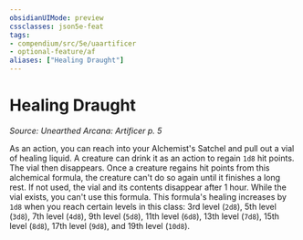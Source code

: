 ```yaml
---
obsidianUIMode: preview
cssclasses: json5e-feat
tags:
- compendium/src/5e/uaartificer
- optional-feature/af
aliases: ["Healing Draught"]
---
```

# Healing Draught
*Source: Unearthed Arcana: Artificer p. 5*  

As an action, you can reach into your Alchemist's Satchel and pull out a vial of healing liquid. A creature can drink it as an action to regain `1d8` hit points. The vial then disappears. Once a creature regains hit points from this alchemical formula, the creature can't do so again until it finishes a long rest. If not used, the vial and its contents disappear after 1 hour. While the vial exists, you can't use this formula. This formula's healing increases by `1d8` when you reach certain levels in this class: 3rd level (`2d8`), 5th level (`3d8`), 7th level (`4d8`), 9th level (`5d8`), 11th level (`6d8`), 13th level (`7d8`), 15th level (`8d8`), 17th level (`9d8`), and 19th level (`10d8`).